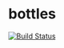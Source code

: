 bottles
=======

[![Build Status](https://secure.travis-ci.org/joeandaverde/bottles.png?branch=master)](http://travis-ci.org/joeandaverde/bottles)
